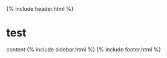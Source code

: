 <html>
<head></head>
<body>
{% include header.html %}
  <h1>test</h1>
content
{% include sidebar.html %}
{% include footer.html %}
</body>
</html>
